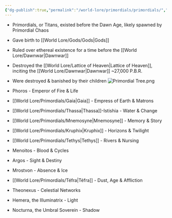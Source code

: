```yaml
---
{"dg-publish":true,"permalink":"/world-lore/primordials/primordials/","updated":"2024-12-24T21:33:01.864-06:00"}
---
```


- Primordials, or Titans, existed before the Dawn Age, likely spawned by Primordial Chaos
- Gave birth to [[World Lore/Gods/Gods\|Gods]]
- Ruled over ethereal existence for a time before the [[World Lore/Dawnwar\|Dawnwar]]
- Destroyed the [[World Lore/Lattice of Heaven\|Lattice of Heaven]], inciting the [[World Lore/Dawnwar\|Dawnwar]] ~27,000 P.B.R.
- Were destroyed & banished by their children
![Primordial Tree.png](app://388cdd4f626ba3343d5bff641314224605e4/Users/LukeJenner/Library/Mobile%20Documents/iCloud~md~obsidian/Documents/AAA/PDFs/Primordial%20Tree.png?1731449385000)

- Phoros - Emperor of Fire & Life
- [[World Lore/Primordials/Gaia\|Gaia]] - Empress of Earth & Matrons
- [[World Lore/Primordials/Thassa\|Thassa]]-Istishia - Water & Change 
- [[World Lore/Primordials/Mnemosyne\|Mnemosyne]] - Memory & Story
- [[World Lore/Primordials/Kruphix\|Kruphix]] - Horizons & Twilight
- [[World Lore/Primordials/Tethys\|Tethys]] - Rivers & Nursing
- Menoitos - Blood & Cycles
- Argos - Sight & Destiny
- Mrostvon - Absence & Ice
- [[World Lore/Primordials/Téfra\|Téfra]] - Dust, Age & Affliction
- Theonexus - Celestial Networks
- Hemera, the Illuminatrix - Light
- Nocturna, the Umbral Soverein - Shadow